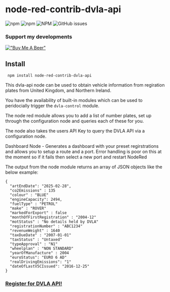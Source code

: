 # node-red-contrib-dvla-api

![npm](https://img.shields.io/npm/dt/node-red-contrib-dvla-api?label=Downloads&logo=NPM&style=flat-square) ![npm](https://img.shields.io/npm/v/node-red-contrib-dvla-api?label=Version&logo=NPM&style=flat-square) ![NPM](https://img.shields.io/npm/l/node-red-contrib-dvla-api?style=flat-square) ![GitHub issues](https://img.shields.io/github/issues/adonnelly759/node-red-contrib-dvla-api?style=flat-square)

### Support my developments
[!["Buy Me A Beer"](https://www.buymeacoffee.com/assets/img/custom_images/orange_img.png)](https://www.buymeacoffee.com/aidandon)

## Install
``` npm install node-red-contrib-dvla-api```

This dvla-api node can be used to obtain vehicle information from regiration plates from United Kingdom, and Northern Ireland.

You have the availability of built-in modules which can be used to peridocially trigger the ```dvla-control``` module.

The node red module allows you to add a list of number plates, set up through the configuration node and queries each of these for you.

The node also takes the users API Key to query the DVLA API via a configuration node.

Dashboard Node - Generates a dashboard with your preset regirstrations and allows you to setup a route and a port. Error handling is poor on this at the moment so if it fails then select a new port and restart NodeRed


The output from the node module returns an array of JSON objects like the below example:
```
{
  "artEndDate": "2025-02-28",
  "co2Emissions" : 135
  "colour" : "BLUE"
  "engineCapacity": 2494,
  "fuelType" : "PETROL"
  "make" : "ROVER"
  "markedForExport" : false
  "monthOfFirstRegistration" : "2004-12"
  "motStatus" : "No details held by DVLA"
  "registrationNumber" : "ABC1234"
  "revenueWeight" : 1640
  "taxDueDate" : "2007-01-01"
  "taxStatus" : "Untaxed"
  "typeApproval" : "N1"
  "wheelplan" : "NON STANDARD"
  "yearOfManufacture" : 2004
  "euroStatus": "EURO 6 AD"
  "realDrivingEmissions": "1"
  "dateOfLastV5CIssued": "2016-12-25"
}
```

### [Register for DVLA API!](https://developer-portal.driver-vehicle-licensing.api.gov.uk/apis/vehicle-enquiry-service/vehicle-enquiry-service-description.html#register-for-ves-api "Register for DVLA API")
